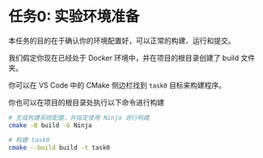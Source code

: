# 任务0: 实验环境准备

本任务的目的在于确认你的环境配置好，可以正常的构建、运行和提交。

我们假定你现在已经处于 Docker 环境中，并在项目的根目录创建了 build 文件夹。

你可以在 VS Code 中的 CMake 侧边栏找到 `task0` 目标来构建程序。

你也可以在项目的根目录处执行以下命令进行构建

```sh
# 生成构建系统配置，并指定使用 Ninja 进行构建
cmake -B build -G Ninja

# 构建 task0
cmake --build build -t task0
```
